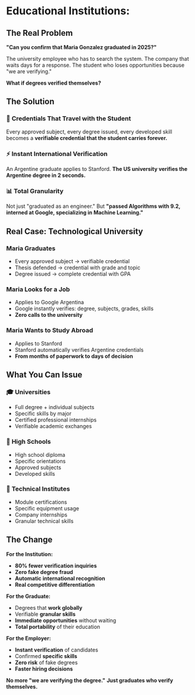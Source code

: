 # Educational Institutions:

## The Real Problem

**"Can you confirm that Maria Gonzalez graduated in 2025?"**

The university employee who has to search the system. The company that waits days for a response. The student who loses opportunities because "we are verifying."

**What if degrees verified themselves?**

## The Solution

### 🎯 **Credentials That Travel with the Student**
Every approved subject, every degree issued, every developed skill becomes a **verifiable credential that the student carries forever.**

### ⚡ **Instant International Verification**
An Argentine graduate applies to Stanford. **The US university verifies the Argentine degree in 2 seconds.**

### 📊 **Total Granularity**
Not just "graduated as an engineer." But **"passed Algorithms with 9.2, interned at Google, specializing in Machine Learning."**

## Real Case: Technological University

### **Maria Graduates**
- Every approved subject → verifiable credential
- Thesis defended → credential with grade and topic
- Degree issued → complete credential with GPA

### **Maria Looks for a Job**
- Applies to Google Argentina
- Google instantly verifies: degree, subjects, grades, skills
- **Zero calls to the university**

### **Maria Wants to Study Abroad**
- Applies to Stanford
- Stanford automatically verifies Argentine credentials
- **From months of paperwork to days of decision**

## What You Can Issue

### 🎓 **Universities**
- Full degree + individual subjects
- Specific skills by major
- Certified professional internships
- Verifiable academic exchanges

### 🏫 **High Schools**
- High school diploma
- Specific orientations
- Approved subjects
- Developed skills

### 🔧 **Technical Institutes**
- Module certifications
- Specific equipment usage
- Company internships
- Granular technical skills

## The Change

**For the Institution:**
- **80% fewer verification inquiries**
- **Zero fake degree fraud**
- **Automatic international recognition**
- **Real competitive differentiation**

**For the Graduate:**
- Degrees that **work globally**
- Verifiable **granular skills**
- **Immediate opportunities** without waiting
- **Total portability** of their education

**For the Employer:**
- **Instant verification** of candidates
- Confirmed **specific skills**
- **Zero risk** of fake degrees
- **Faster hiring decisions**

**No more "we are verifying the degree."**
**Just graduates who verify themselves.**